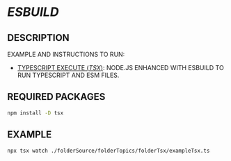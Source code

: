 # _ESBUILD_

## DESCRIPTION

EXAMPLE AND INSTRUCTIONS TO RUN:

* [TYPESCRIPT EXECUTE (_TSX_)](https://github.com/esbuild-kit/tsx): NODE.JS ENHANCED WITH ESBUILD TO RUN TYPESCRIPT AND ESM FILES.

## REQUIRED PACKAGES

```bash
npm install -D tsx
```

## EXAMPLE

```bash
npx tsx watch ./folderSource/folderTopics/folderTsx/exampleTsx.ts
```
